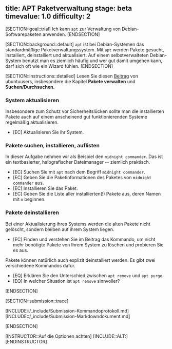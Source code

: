 title: APT Paketverwaltung
stage: beta
timevalue: 1.0
difficulty: 2
---

[SECTION::goal::trial]
Ich kann `apt` zur Verwaltung von Debian-Softwarepaketen anwenden.
[ENDSECTION]

[SECTION::background::default]
`apt` ist bei Debian-Systemen das standardmäßige Paketverwaltungssystem. Mit `apt` werden Pakete 
gesucht, installiert, deinstalliert und aktualisiert.
Auf einem selbstverwalteten Debian-System benutzt man es ziemlich häufig und wer gut damit
umgehen kann, darf sich oft wie ein Wizard fühlen.
[ENDSECTION]

[SECTION::instructions::detailed]
Lesen Sie diesen [Beitrag](https://wiki.ubuntuusers.de/apt/apt/) von ubuntuusers, 
insbesondere die Kapitel **Pakete verwalten** und **Suchen/Durchsuchen**.


### System aktualisieren

Insbesondere zum Schutz vor Sicherheitslücken sollte man die installierten Pakete
auch auf einem anscheinend gut funktionierenden Systeme regelmäßig aktualisieren.

- [EC] Aktualisieren Sie ihr System.


### Pakete suchen, installieren, auflisten

In dieser Aufgabe nehmen wir als Beispiel den `midnight commander`. 
Das ist ein textbasierter, halbgrafischer Dateimanager -- ziemlich praktisch.

- [EC] Suchen Sie mit `apt` nach dem Begriff `midnight commander`.
- [EC] Geben Sie die Paketinformationen des Paketes von `midnight commander` aus.
- [EC] Installieren Sie das Paket.
- [EC] Geben Sie die Liste aller installierten(!) Pakete aus, deren Namen mit `m` beginnen.


### Pakete deinstallieren

Bei einer Aktualisierung ihres Systems werden die alten Pakete nicht gelöscht, sondern bleiben auf ihrem System liegen.

- [EC] Finden und verstehen Sie im Beitrag das Kommando, um nicht mehr benötigte 
  Pakete von Ihrem System zu löschen und probieren Sie es aus.

Pakete können natürlich auch explizit deinstalliert werden. Es gibt zwei verschiedene Kommandos dafür.

- [EQ] Erklären Sie den Unterschied zwischen `apt remove` und `apt purge`.
- [EQ] In welcher Situation ist `apt remove` sinnvoller?

[ENDSECTION]

[SECTION::submission::trace]

[INCLUDE::/_include/Submission-Kommandoprotokoll.md]
[INCLUDE::/_include/Submission-Markdowndokument.md]

[ENDSECTION]

[INSTRUCTOR::Auf die Optionen achten]
[INCLUDE::ALT:]
[ENDINSTRUCTOR]
